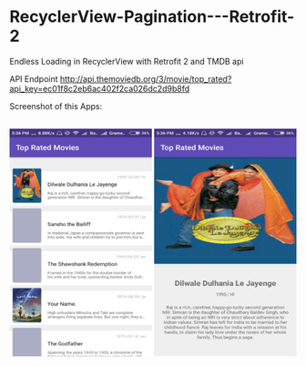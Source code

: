 # RecyclerView-Pagination---Retrofit-2
Endless Loading in RecyclerView with Retrofit 2 and TMDB api

API Endpoint http://api.themoviedb.org/3/movie/top_rated?api_key=ec01f8c2eb6ac402f2ca026dc2d9b8fd

Screenshot of this Apps: <br><br>

<img src="https://github.com/therezacuet/RecyclerView-Pagination---Retrofit-2/blob/master/1.png" width="250px" height="400px"/>
<img src="https://github.com/therezacuet/RecyclerView-Pagination---Retrofit-2/blob/master/2.png" width="250px" height="400px"/>
